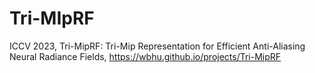 # Tri-MIpRF
ICCV 2023, Tri-MipRF: Tri-Mip Representation for Efficient Anti-Aliasing Neural Radiance Fields, https://wbhu.github.io/projects/Tri-MipRF
